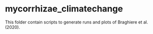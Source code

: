 # mycorrhizae_climatechange
This folder contain scripts to generate runs and plots of Braghiere et al. (2020).
